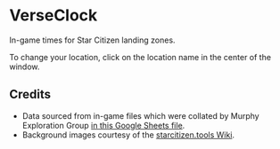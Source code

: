 # VerseClock
In-game times for Star Citizen landing zones.

To change your location, click on the location name in the center of the window.

## Credits
- Data sourced from in-game files which were collated by Murphy Exploration Group [in this Google Sheets file](https://docs.google.com/spreadsheets/d/1VydKNxBHdljhO8ANSEcZRWogInCh-6tAdjI1HcwFlVE/edit#gid=1238406064).
- Background images courtesy of the [starcitizen.tools Wiki](https://starcitizen.tools/Star_Citizen_Wiki).
